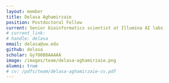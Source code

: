 ```yaml
---
layout: member
title: Delasa Aghamirzaie
position: Postdoctoral Fellow
current: Senior bioinformatics scientist at Illumina AI labs
# current_link:
# handle: delasa
email: delasa@uw.edu
github: delasa
scholar: Gy7O8B8AAAAA
image: /images/team/delasa-aghamirzaie.png
alumni: true
# cv: /pdfs/team/delasa-aghamirzaie-cv.pdf
---
```

